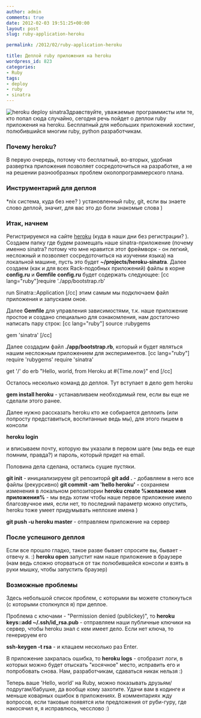 ```yaml
---
author: admin
comments: true
date: 2012-02-03 19:51:25+00:00
layout: post
slug: ruby-application-heroku

permalink: /2012/02/ruby-application-heroku

title: Деплой ruby приложения на heroku
wordpress_id: 823
categories:
- Ruby
tags:
- deploy
- ruby
- sinatra
---
```


![heroku deploy sinatra](http://vredniy.ru/wp-content/uploads/2012/02/heroku-150x150.jpg)Здравствуйте, уважаемые программисты или те, кто попал сюда случайно, сегодня речь пойдет о деплои ruby приложения на heroku. Бесплатный для небольших приложений хостинг, полюбившийся многим ruby, python разработчикам.
<!-- more -->


### Почему heroku?


В первую очередь, потому что бесплатный, во-вторых, удобная развертка приложения позволяет сосредоточиться на разработке, а не на решении разнообразных проблем околопрограммерского плана.



### Инструментарий для деплоя


*nix система, куда без нее? ) установленный ruby, git, если вы знаете слово деплой, значит, для вас это до боли знакомые слова )



### Итак, начнем


Регистрируемся на сайте [heroku](https://api.heroku.com/signup) (куда в наши дни без регистрации? ). Создаем папку где будем размещать наше sinatra-приложение (почему именно sinatra? потому что мне нравится этот фреймворк - он легкий, несложный и позволяет сосредоточиться на изучении языка) на локальной машине, пусть это будет **~/projects/heroku-sinatra**.
Далее создаем (как и для всех Rack-подобных приложений) файлы в корне **config.ru** и **Gemfile**
**config.ru** будет содержать следующее:
[cc lang="ruby"]require './app/bootstrap.rb'

run Sinatra::Application
[/cc]
этим самым мы подключаем файл приложения и запускаем оное.

Далее **Gemfile** для управления зависимостями, т.к. наше приложение простое и создано специально для ознакомления, нам достаточно написать пару строк:
[cc lang="ruby"]
source :rubygems

gem 'sinatra'
[/cc]


Далее создадим файл **./app/bootstrap.rb**, который и будет являться нашим несложным приложением для экспериментов.
[cc lang="ruby"]
require 'rubygems'
require 'sinatra'

get '/' do
   erb "Hello, world, from Heroku at #{Time.now}"
end
[/cc]

Осталось несколько команд до деплоя. Тут вступает в дело gem heroku

**gem install heroku** - устанавливаем необходимый гем, если вы еще не сделали этого ранее.

Далее нужно рассказать heroku кто же собирается деплоить (или попросту представиться, воспитанные ведь мы), для этого пишем в консоли

**heroku login**

и вписываем почту, которую вы указали в первом шаге (мы ведь ее еще помним, правда?) и пароль, который придет на email.

Половина дела сделана, остались сущие пустяки.

**git init** - инициализируем git репозиторй
**git add .** - добавляем в него все файлы (рекурсивно)
**git commit -am 'hello heroku'** - сохраняем изменения в локальном репозитории
**heroku create %желаемое имя приложения%** - мы ведь хотим чтобы наше первое приложение имело благозвучное имя, если нет, то последний параметр можно опустить, heroku тоже умеет придумывать неплохие имена )

**git push -u heroku master** - отправляем приложение на сервер



### После успешного деплоя


Если все прошло гладко, такое разве бывает спросите вы, бывает - отвечу я. :)
**heroku open** запустит нам наше приложение в браузере (нам ведь сложно оторваться от так полюбившейся консоли и взять в руки мышку, чтобы запустить браузер)





### Возможные проблемы


Здесь небольшой список проблем, с которыми вы можете столкнуться (с которыми столкнулся я) при деплое.

Проблема с ключами - "Permission denied (publickey)", то
**heroku keys::add ~/.ssh/id_rsa.pub**  - отправляем наши публичные ключики на сервер, чтобы heroku знал с кем имеет дело. Если нет ключа, то генерируем его 

**ssh-keygen -t rsa** - и клацаем несколько раз Enter.
  

В приложение закралась ошибка, то
**heroku logs** - отобразит логи, в которых можно будет отыскать "косячное" место, исправить его и попробовать снова. Нам, разработчикам, сдаваться никак нельзя :)



Теперь ваше 'Hello, world' на Ruby, можно показывать друзьям/подругам/бабушке, да вообще кому захотите. Удачи вам в кодинге и меньше коварных ошибок в приложениях. 
В комментариях жду вопросов, если таковые появятся или предложения от руби-гуру, где накосячил я, я исправлюсь, чесслово :)
